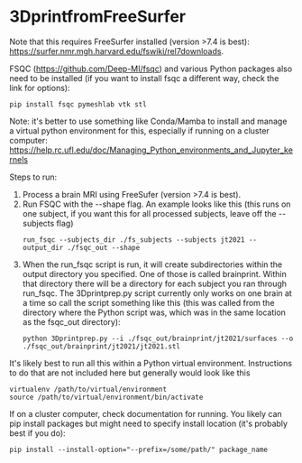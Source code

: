 # 3DprintfromFreeSurfer

Note that this requires FreeSurfer installed (version >7.4 is best): https://surfer.nmr.mgh.harvard.edu/fswiki/rel7downloads.

FSQC (https://github.com/Deep-MI/fsqc) and various Python packages also need to be installed (if you want to install fsqc a different way, check the link for options):
```
pip install fsqc pymeshlab vtk stl
```

Note: it's better to use something like Conda/Mamba to install and manage a virtual python environment for this, especially if running on a cluster computer: https://help.rc.ufl.edu/doc/Managing_Python_environments_and_Jupyter_kernels

Steps to run:
1. Process a brain MRI using FreeSufer (version >7.4 is best).
2. Run FSQC with the --shape flag. An example looks like this (this runs on one subject, if you want this for all processed subjects, leave off the --subjects flag)
   ```
   run_fsqc --subjects_dir ./fs_subjects --subjects jt2021 --output_dir ./fsqc_out --shape
   ```
4. When the run_fsqc script is run, it will create subdirectories within the output directory you specified. One of those is called brainprint. Within that directory there will be a directory for each subject you ran through run_fsqc. The 3Dprintprep.py script currently only works on one brain at a time so call the script something like this (this was called from the directory where the Python script was, which was in the same location as the fsqc_out directory):
   ```
   python 3Dprintprep.py --i ./fsqc_out/brainprint/jt2021/surfaces --o ./fsqc_out/brainprint/jt2021/jt2021.stl
   ```

It's likely best to run all this within a Python virtual environment. Instructions to do that are not included here but generally would look like this

```
virtualenv /path/to/virtual/environment
source /path/to/virtual/environment/bin/activate
```

If on a cluster computer, check documentation for running. You likely can pip install packages but might need to specify install location (it's probably best if you do):
```
pip install --install-option="--prefix=/some/path/" package_name
```
